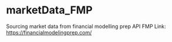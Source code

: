# marketData_FMP
Sourcing market data from financial modelling prep API
FMP Link: https://financialmodelingprep.com/
